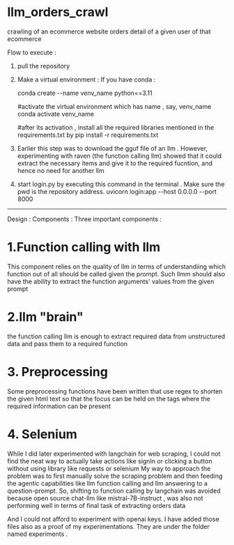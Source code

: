 # llm_orders_crawl
crawling of an ecommerce website orders detail of a given user of that ecommerce

Flow to execute : 
1. pull the repository
2. Make a virtual environment : 
   If you have conda : 

   conda create --name venv_name python==3.11

   #activate the virtual environment which has name , say, venv_name
   conda activate venv_name

   #after its activation , install all the required libraries mentioned in the requirements.txt by
   pip install -r requirements.txt   

3. Earlier this step was to download the gguf file of an llm . However, experimenting with raven (the function calling llm) showed that it could extract the necessary items and give it to the required fucntion, and hence no need for another llm

4. start login.py by executing this command in the terminal .
   Make sure the pwd is the repository address. 
   uvicorn login:app --host 0.0.0.0 --port 8000

------------------------------------------------------------------------------------------------------

Design : 
Components : 
Three important components : 
# 1.Function calling with llm
This component relies on the quality of llm in terms of understandiing which function out of all should be called given the prompt.
Such llmm should also have the ability to extract the function arguments' values from the given prompt

# 2.llm "brain"
the function calling llm is enough to extract required data from unstructured data and pass them to a required function

# 3. Preprocessing
Some preprocessing functions have been written that use regex to shorten the given html text so that the focus can be held on the tags where the required information can be present 

# 4. Selenium
While I did later experimented with langchain for web scraping, I could not find the neat way to actually take actions like signIn or clicking a button without using library like requests or selenium
My way to approach the problem was to first manually solve the scraping problem and then feeding the agentic capabilities like llm function calling and llm answering to a question-prompt.
So, shifting to function calling by langchain was avoided because open source chat-llm like mistral-7B-instruct , was also not performing well in terms of final task of extracting orders data 

And I could not afford to experiment with openai keys. 
I have added those files also as a proof of my experimentations. They are under the folder named experiments .



